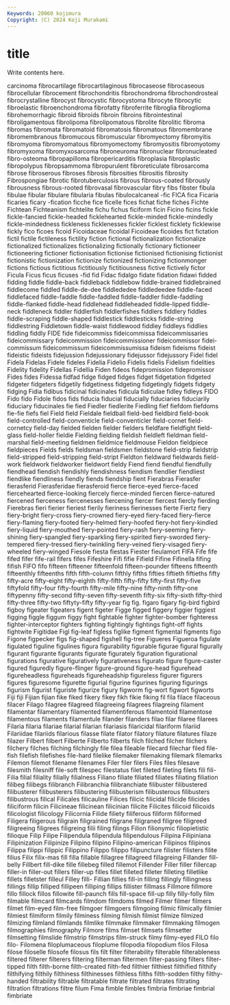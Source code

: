 ```yaml
---
Keywords: 20060 kojimura
Copyright: (C) 2024 Koji Murakami
---
```


# title

Write contents here.



carcinoma fibrocartilage fibrocartilaginous fibrocaseose fibrocaseous fibrocellular
fibrocement fibrochondritis fibrochondroma fibrochondrosteal fibrocrystalline fibrocyst fibrocystic fibrocystoma fibrocyte fibrocytic
fibroelastic fibroenchondroma fibrofatty fibroferrite fibroglia fibroglioma fibrohemorrhagic fibroid fibroids fibroin
fibroins fibrointestinal fibroligamentous fibrolipoma fibrolipomatous fibrolite fibrolitic fibroma fibromas fibromata
fibromatoid fibromatosis fibromatous fibromembrane fibromembranous fibromucous fibromuscular fibromyectomy fibromyitis fibromyoma
fibromyomatous fibromyomectomy fibromyositis fibromyotomy fibromyxoma fibromyxosarcoma fibroneuroma fibronuclear fibronucleated fibro-osteoma
fibropapilloma fibropericarditis fibroplasia fibroplastic fibropolypus fibropsammoma fibropurulent fibroreticulate fibrosarcoma fibrose
fibroserous fibroses fibrosis fibrosities fibrositis fibrosity Fibrospongiae fibrotic fibrotuberculosis fibrous
fibrous-coated fibrously fibrousness fibrous-rooted fibrovasal fibrovascular fibry fibs fibster fibula
fibulae fibular fibulare fibularia fibulas fibulocalcaneal -fic FICA fica Ficaria
ficaries ficary -fication ficche fice ficelle fices fichat fiche fiches
Fichte Fichtean Fichteanism fichtelite fichu fichus ficiform ficin Ficino ficins
fickle fickle-fancied fickle-headed ficklehearted fickle-minded fickle-mindedly fickle-mindedness fickleness ficklenesses fickler
ficklest ficklety ficklewise fickly fico ficoes ficoid Ficoidaceae ficoidal Ficoideae
ficoides fict fictation fictil fictile fictileness fictility fiction fictional fictionalization
fictionalize fictionalized fictionalizes fictionalizing fictionally fictionary fictioneer fictioneering fictioner fictionisation
fictionise fictionised fictionising fictionist fictionistic fictionization fictionize fictionized fictionizing fictionmonger
fictions fictious fictitious fictitiously fictitiousness fictive fictively fictor Ficula Ficus
ficus ficuses -fid fid Fidac fidalgo fidate fidation fidawi fidded
fidding fiddle fiddle-back fiddleback fiddlebow fiddle-brained fiddlebrained fiddlecome fiddled fiddle-de-dee
fiddlededee fiddledeedee fiddle-faced fiddlefaced fiddle-faddle fiddle-faddled fiddle-faddler fiddle-faddling fiddle-flanked fiddle-head
fiddlehead fiddleheaded fiddle-lipped fiddle-neck fiddleneck fiddler fiddlerfish fiddlerfishes fiddlers fiddlery
fiddles fiddle-scraping fiddle-shaped fiddlestick fiddlesticks fiddle-string fiddlestring Fiddletown fiddle-waist fiddlewood
fiddley fiddleys fiddlies fiddling fiddly FIDE fide fideicommiss fideicommissa fideicommissaries
fideicommissary fideicommission fideicommissioner fideicommissor fidei-commissum fideicommissum fideicommissumissa fideism fideisms fideist
fideistic fideists fidejussion fidejussionary fidejussor fidejussory Fidel fidel Fidela Fidelas
Fidele fideles Fidelia Fidelio Fidelis fidelis Fidelism fidelities Fidelity fidelity
Fidellas Fidellia Fiden fideos fidepromission fidepromissor Fides fides Fidessa fidfad
fidge fidged fidges fidget fidgetation fidgeted fidgeter fidgeters fidgetily fidgetiness
fidgeting fidgetingly fidgets fidgety fidging Fidia fidibus fidicinal fidicinales fidicula
fidiculae fidley fidleys FIDO Fido fido Fidole fidos fids fiducia
fiducial fiducially fiduciaries fiduciarily fiduciary fiducinales fie fied Fiedler fiedlerite
Fiedling fief fiefdom fiefdoms fie-fie fiefs fiel Field field Fieldale
fieldball field-bed fieldbird field-book field-controlled field-conventicle field-conventicler field-cornet field-cornetcy field-day
fielded fielden fielder fielders fieldfare fieldfight field-glass field-holler fieldie Fielding
fielding fieldish fieldleft fieldman field-marshal field-meeting fieldmen fieldmice fieldmouse Fieldon
fieldpiece fieldpieces Fields fields fieldsman fieldsmen fieldstone field-strip fieldstrip field-stripped
field-stripping field-stript Fieldton fieldward fieldwards field-work fieldwork fieldworker fieldwort fieldy
Fiend fiend fiendful fiendfully fiendhead fiendish fiendishly fiendishness fiendism fiendlier
fiendliest fiendlike fiendliness fiendly fiends fiendship fient Fierabras Fierasfer fierasferid
Fierasferidae fierasferoid fierce fierce-eyed fierce-faced fiercehearted fierce-looking fiercely fierce-minded fiercen
fierce-natured fiercened fierceness fiercenesses fiercening fiercer fiercest fiercly fierding Fierebras
fieri fierier fieriest fierily fieriness fierinesses fierte Fiertz fiery fiery-bright
fiery-cross fiery-crowned fiery-eyed fiery-faced fiery-fierce fiery-flaming fiery-footed fiery-helmed fiery-hoofed fiery-hot
fiery-kindled fiery-liquid fiery-mouthed fiery-pointed fiery-rash fiery-seeming fiery-shining fiery-spangled fiery-sparkling fiery-spirited
fiery-sworded fiery-tempered fiery-tressed fiery-twinkling fiery-veined fiery-visaged fiery-wheeled fiery-winged Fiesole fiesta
fiestas Fiester fieulamort FIFA Fife fife fifed fifer fife-rail fifers
fifes Fifeshire Fifi fifie Fifield Fifine Fifinella fifing fifish FIFO
fifo fifteen fifteener fifteenfold fifteen-pounder fifteens fifteenth fifteenthly fifteenths fifth
fifth-column fifthly fifths fifties fiftieth fiftieths fifty fifty-acre fifty-eight fifty-eighth
fifty-fifth fifty-fifty fifty-first fifty-five fiftyfold fifty-four fifty-fourth fifty-mile fifty-nine fifty-ninth
fifty-one fiftypenny fifty-second fifty-seven fifty-seventh fifty-six fifty-sixth fifty-third fifty-three fifty-two
fiftyty-fifty fifty-year fig fig. figaro figary fig-bird figbird figboy figeater
figeaters figent figeter Figge figged figgery figgier figgiest figging figgle
figgum figgy fight fightable fighter fighter-bomber fighteress fighter-interceptor fighters fighting
fightingly fightings fight-off fights fightwite Figitidae Figl fig-leaf figless figlike
figment figmental figments figo Figone figpecker figs fig-shaped figshell fig-tree
Figueres Figueroa figulate figulated figuline figulines figura figurability figurable figurae
figural figurally figurant figurante figurants figurate figurately figuration figurational figurations
figurative figuratively figurativeness figurato figure figure-caster figured figuredly figure-flinger figure-ground
figure-head figurehead figureheadless figureheads figureheadship figureless figurer figurers figures figuresome
figurette figurial figurine figurines figuring figurings figurism figurist figuriste figurize
figury figworm fig-wort figwort figworts Fiji fiji Fijian fijian fike
fiked fikery fikey fikh fikie fiking fil fila filace filaceous
filacer Filago filagree filagreed filagreeing filagrees filagreing filament filamentar filamentary
filamented filamentiferous filamentoid filamentose filamentous filaments filamentule filander filanders filao
filar filaree filarees Filaria filaria filariae filarial filarian filariasis filaricidal
filariform filariid Filariidae filariids filarious filasse filate filator filatory filature
filatures filaze filazer Filbert filbert Filberte Filberto filberts filch filched
filcher filchers filchery filches filching filchingly file filea fileable filecard
filechar filed file-fish filefish filefishes file-hard filelike filemaker filemaking filemark
filemarks Filemon filemot filename filenames Filer filer filers Files files
filesave filesmith filesniff file-soft filespec filestatus filet fileted fileting filets
fili fili- Filia filial filiality filially filialness Filiano filiate filiated
filiates filiating filiation filibeg filibegs filibranch Filibranchia filibranchiate filibuster filibustered
filibusterer filibusterers filibustering filibusterism filibusterous filibusters filibustrous filical Filicales filicauline
Filices filicic filicidal filicide filicides filiciform filicin Filicineae filicinean filicinian
filicite Filicites filicoid filicoids filicologist filicology Filicornia Filide filiety filiferous
filiform filiformed Filigera filigerous filigrain filigrained filigrane filigraned filigree filigreed
filigreeing filigrees filigreing filii filing filings Filion filionymic filiopietistic filioque
Filip Filipe Filipendula filipendula filipendulous Filipina Filipiniana Filipinization Filipinize Filipino
filipino Filipino-american Filipinos filipinos Filippa filippi filippic Filippino Filippo filippo
filipuncture filister filisters filite filius Filix filix-mas fill filla fillable
fillagree fillagreed fillagreing Fillander fill-belly Fillbert fill-dike fille fillebeg filled
fillemot Fillender Filler filler fillercap filler-in filler-out fillers filler-up filles
fillet filleted filleter filleting filletlike fillets filletster filleul Filley filli-
Fillian fillies fill-in filling fillingly fillingness fillings fillip filliped fillipeen
filliping fillips fillister fillmass Fillmore fillmore fillo fillock fillos fillowite
fill-paunch fills fill-space fill-up filly filly-folly film filmable filmcard filmcards
filmdom filmdoms filmed Filmer filmer filmers filmet film-eyed film-free filmgoer
filmgoers filmgoing filmic filmically filmier filmiest filmiform filmily filminess filming
filmish filmist filmize filmized filmizing filmland filmlands filmlike filmmake filmmaker
filmmaking filmogen filmographies filmography Filmore films filmset filmsets filmsetter filmsetting
filmslide filmstrip filmstrips film-struck filmy filmy-eyed FILO filo filo- Filomena
filoplumaceous filoplume filopodia filopodium filos Filosa filose filoselle filosofe filosus
fils filt filter filterability filterable filterableness filtered filterer filterers filtering
filterman filtermen filter-passing filters filter-tipped filth filth-borne filth-created filth-fed filthier
filthiest filthified filthify filthifying filthily filthiness filthinesses filthless filths filth-sodden
filthy filthy-handed filtrability filtrable filtratable filtrate filtrated filtrates filtrating filtration
filtrations filtre filum Fima fimble fimbles fimbria fimbriae fimbrial fimbriate
